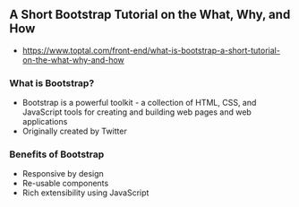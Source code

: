 ## A Short Bootstrap Tutorial on the What, Why, and How
- https://www.toptal.com/front-end/what-is-bootstrap-a-short-tutorial-on-the-what-why-and-how

### What is Bootstrap?
- Bootstrap is a powerful toolkit - a collection of HTML, CSS, and JavaScript tools for creating and building web pages and web applications
- Originally created by Twitter

### Benefits of Bootstrap
- Responsive by design
- Re-usable components
- Rich extensibility using JavaScript
